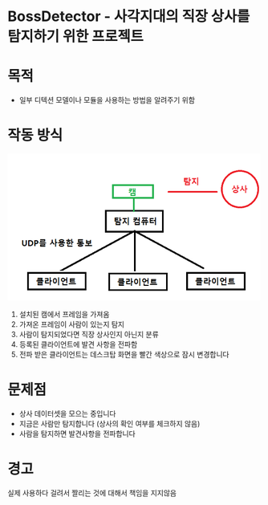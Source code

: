 BossDetector - 사각지대의 직장 상사를 탐지하기 위한 프로젝트
=============

목적
=============
* 일부 디텍션 모델이나 모듈을 사용하는 방법을 알려주기 위함

작동 방식
=============
![Alt text](pipeline.png "작동 방식")
1. 설치된 캠에서 프레임을 가져옴
2. 가져온 프레임이 사람이 있는지 탐지
3. 사람이 탐지되었다면 직장 상사인지 아닌지 분류
4. 등록된 클라이언트에 발견 사항을 전파함
5. 전파 받은 클라이언트는 데스크탑 화면을 빨간 색상으로 잠시 변경합니다

문제점
=============
* 상사 데이터셋을 모으는 중입니다
* 지금은 사람만 탐지합니다 (상사의 확인 여부를 체크하지 않음)
* 사람을 탐지하면 발견사항을 전파합니다

경고
=============
실제 사용하다 걸려서 짤리는 것에 대해서 책임을 지지않음

